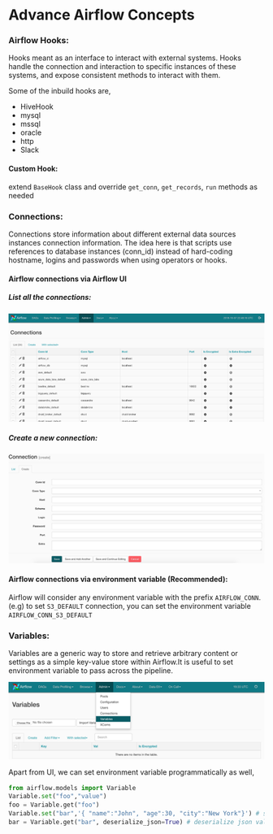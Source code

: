 # Advance Airflow Concepts

### Airflow Hooks:

Hooks meant as an interface to interact with external systems. Hooks handle the connection and interaction to specific instances of these systems, and expose consistent methods to interact with them.

Some of the inbuild hooks are,

- HiveHook
- mysql
- mssql
- oracle
- http
- Slack

#### Custom Hook:

extend `BaseHook` class and override `get_conn`, `get_records`, `run` methods as needed

### Connections:

Connections store information about different external data sources instances connection information. The idea here is that scripts use references to database instances (conn_id) instead of hard-coding hostname, logins and passwords when using operators or hooks.

#### Airflow connections via Airflow UI

##### List all the connections:

<img src="./imgs/8-airflow-connections.png"/>

##### Create a new connection:

<img src="./imgs/9-airflow-connections2.png"/>

#### Airflow connections via environment variable (Recommended):

Airflow will consider any environment variable with the prefix `AIRFLOW_CONN`. (e.g) to set `S3_DEFAULT` connection, you can set the environment variable `AIRFLOW_CONN_S3_DEFAULT`

### Variables:

Variables are a generic way to store and retrieve arbitrary content or settings as a simple key-value store within Airflow.It is useful to set environment variable to pass across the pipeline.

<img src="./imgs/10-airflow-variables.png"/>

Apart from UI, we can set environment variable programmatically as well,

```python
from airflow.models import Variable
Variable.set("foo","value")
foo = Variable.get("foo")
Variable.set("bar",'{ "name":"John", "age":30, "city":"New York"}') # set json as a value
bar = Variable.get("bar", deserialize_json=True) # deserialize json value
```
